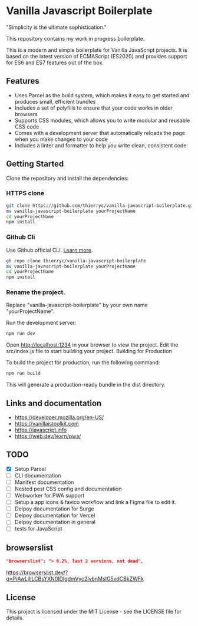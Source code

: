 # Vanilla Javascript Boilerplate

"Simplicity is the ultimate sophistication."

This repository contains my work in progress boilerplate.

This is a modern and simple boilerplate for Vanilla JavaScript projects. It is based on the latest version of ECMAScript (ES2020) and provides support for ES6 and ES7 features out of the box.

## Features

- Uses Parcel as the build system, which makes it easy to get started and produces small, efficient bundles
- Includes a set of polyfills to ensure that your code works in older browsers
- Supports CSS modules, which allows you to write modular and reusable CSS code
- Comes with a development server that automatically reloads the page when you make changes to your code
- Includes a linter and formatter to help you write clean, consistent code

## Getting Started

Clone the repository and install the dependencies:

### HTTPS clone

```bash
git clone https://github.com/thierryc/vanilla-javascript-boilerplate.git
mv vanilla-javascript-boilerplate yourProjectName
cd yourProjectName
npm install
```

### Github Cli

Use Github official CLI. [Learn more](https://cli.github.com).

```bash
gh repo clone thierryc/vanilla-javascript-boilerplate
mv vanilla-javascript-boilerplate yourProjectName
cd yourProjectName
npm install
```

### Rename the project.

Replace "vanilla-javascript-boilerplate" by your own name "yourProjectName".

Run the development server:

```bash
npm run dev
```

Open [http://localhost:1234](http://localhost:1234) in your browser to view the project.
Edit the src/index.js file to start building your project.
Building for Production

To build the project for production, run the following command:

```bash
npm run build
```

This will generate a production-ready bundle in the dist directory.

## Links and documentation

- https://developer.mozilla.org/en-US/
- https://vanillajstoolkit.com
- https://javascript.info
- https://web.dev/learn/pwa/


## TODO

- [X] Setup Parcel
- [ ] CLI documentation
- [ ] Manifest documentation
- [ ] Nested post CSS config and documentation
- [ ] Webworker for PWA support
- [ ] Setup a app icons & favico workflow and link a Figma file to edit it.
- [ ] Delpoy documentation for Surge
- [ ] Delpoy documentation for Vercel
- [ ] Delpoy documentation in general
- [ ] tests for JavaScript

## browserslist

```json
"browserslist": "> 0.2%, last 2 versions, not dead",
```

https://browserslist.dev/?q=PiAwLjIlLCBsYXN0IDIgdmVyc2lvbnMsIG5vdCBkZWFk

## License

This project is licensed under the MIT License - see the LICENSE file for details.

